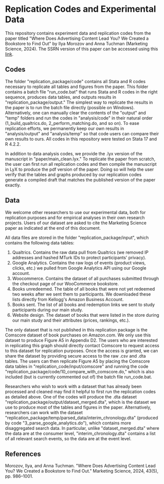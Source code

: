 # Replication Codes and Experimental Data

This repository contains experiment data and replication codes from the paper titled "Where Does Advertising Content Lead You? We Created a Bookstore to Find Out" by Ilya Morozov and Anna Tuchman (Marketing Science, 2024). The SSRN version of this paper can be accessed using this [link](https://papers.ssrn.com/sol3/papers.cfm?abstract_id=4308400).

## Codes

The folder "replication_package/code" contains all Stata and R codes necessary to replicate all tables and figures from the paper. This folder contains a batch file "run_code.bat" that runs Stata and R codes in the right sequence, produces data tables, and outputs results in "replication_package/output." The simplest way to replicate the results in the paper is to run the batch file directly (possible on Windows). Alternatively, one can manually clear the contents of the "output" and "temp" folders and run the codes in "analysis/code" in their natural order (1_build_qualtrics.do, 2_perform_matching.do, and so on). To ease replication efforts, we permanently keep our own results in "analysis/output" and "analysis/temp" so that code users can compare their own results to ours. All codes in this repository were tested on Stata 17 and R 4.2.2.

In addition to data analysis codes, we provide the .lyx version of the manuscript in "paper/main_clean.lyx." To replicate the paper from scratch, the user can first run all replication codes and then compile the manuscript in LyX to produce the pdf version of the paper. Doing so will help the user verify that the tables and graphs produced by our replication codes generate a compiled draft that matches the published version of the paper exactly.

## Data

We welcome other researchers to use our experimental data, both for replication purposes and for empirical analyses in their own research projects. Users of our dataset are asked to cite the Marketing Science paper as indicated at the end of this document.

All data files are stored in the folder "replication_package/input", which contains the following data tables:
1. Qualtrics. Contains the raw data pull from Qualtrics (we removed IP addresses and hashed MTurk IDs to protect participants' privacy).
2. Google Analytics. Contains the raw logs of events (product views, clicks, etc.) we pulled from Google Analytics API using our Google account.
3. Woocommerce. Contains the dataset of all purchases submitted through the checkout page of our WooCommerce bookstore.
4. Books unredeemed. The table of all books that were not yet redeemed two weeks after we sent them to participants. We downloaded these lists directly from Kellogg's Amazon Business Account.
5. Books sent. The list of all books and redemption links we sent to study participants during our main study.
6. Website design. The dataset of books that were listed in the store during our main study and their attributes (prices, rankings, etc.).

The only dataset that is not published in this replication package is the Comscore dataset of book purchases on Amazon.com. We only use this dataset to produce Figure A5 in Appendix D2. The users who are interested in replicating this graph should directly contact Comscore to request access to this dataset for replication purposes. Once the access is granted, we can share the dataset by providing secure access to the raw .csv and .dta tables. The users can then replicate Figure A5 by placing the Comscore data tables in "replication_code/input/comscore" and running the code "replication_package/code/10_compare_with_comscore.do," which is also included (but is currently commented out of) the batch file run_code.bat.

Researchers who wish to work with a dataset that has already been processed and cleaned may find it helpful to first run the replication codes as detailed above. One of the codes will produce the .dta dataset "replication_package/output/dataset_merged.dta", which is the dataset we use to produce most of the tables and figures in the paper. Alternatively, researchers can work with the dataset "replication_package/temp/parsed_data/interim_chronology.dta" (produced by code "3_parse_google_analytics.do"), which contains more disaggregated search data. In particular, unlike "dataset_merged.dta" where the data are at the consumer level, "interim_chronology.dta" contains a list of all relevant search events, so the data are at the event level.

## References 

Morozov, Ilya, and Anna Tuchman. "Where Does Advertising Content Lead You? We Created a Bookstore to Find Out." Marketing Science, 2024, 43(5), pp. 986–1001.
